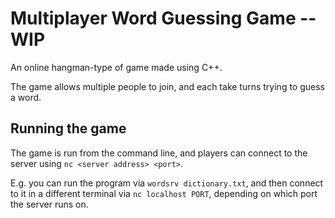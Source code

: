 # Multiplayer Word Guessing Game -- WIP

An online hangman-type of game made using C++.

The game allows multiple people to join, and each take turns trying to guess a word.

## Running the game
The game is run from the command line, and players can connect to the server using `nc <server address> <port>`.

E.g. you can run the program via `wordsrv dictionary.txt`, and then connect to it in a different terminal via `nc localhost PORT`, depending on which port the server runs on.
